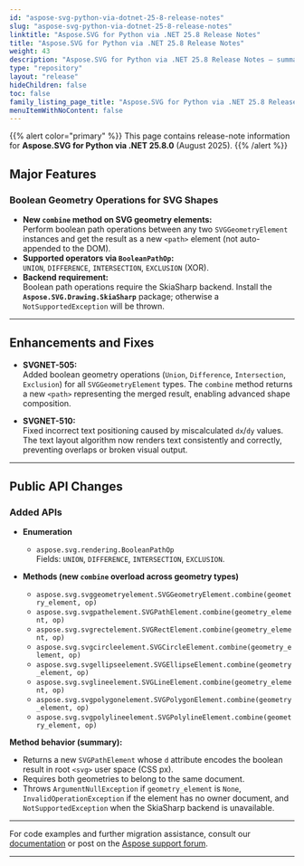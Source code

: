 ```yaml
---
id: "aspose-svg-python-via-dotnet-25-8-release-notes"
slug: "aspose-svg-python-via-dotnet-25-8-release-notes"
linktitle: "Aspose.SVG for Python via .NET 25.8 Release Notes"
title: "Aspose.SVG for Python via .NET 25.8 Release Notes"
weight: 43
description: "Aspose.SVG for Python via .NET 25.8 Release Notes – summary of improvements and fixes."
type: "repository"
layout: "release"
hideChildren: false
toc: false
family_listing_page_title: "Aspose.SVG for Python via .NET 25.8 Release Notes"
menuItemWithNoContent: false
---
```

{{% alert color="primary" %}}
This page contains release-note information for **Aspose.SVG for Python via .NET 25.8.0** (August 2025).
{{% /alert %}}

## Major Features

### Boolean Geometry Operations for SVG Shapes

- **New `combine` method on SVG geometry elements:**  
  Perform boolean path operations between any two `SVGGeometryElement` instances and get the result as a new `<path>` element (not auto-appended to the DOM).
- **Supported operators via `BooleanPathOp`:**  
  `UNION`, `DIFFERENCE`, `INTERSECTION`, `EXCLUSION` (XOR).  
- **Backend requirement:**  
  Boolean path operations require the SkiaSharp backend. Install the **`Aspose.SVG.Drawing.SkiaSharp`** package; otherwise a `NotSupportedException` will be thrown.

---

## Enhancements and Fixes

- **SVGNET-505:**  
  Added boolean geometry operations (`Union`, `Difference`, `Intersection`, `Exclusion`) for all `SVGGeometryElement` types. The `combine` method returns a new `<path>` representing the merged result, enabling advanced shape composition.

- **SVGNET-510:**  
  Fixed incorrect text positioning caused by miscalculated `dx`/`dy` values. The text layout algorithm now renders text consistently and correctly, preventing overlaps or broken visual output.

---

## Public API Changes

### Added APIs

- **Enumeration**
  - `aspose.svg.rendering.BooleanPathOp`  
    Fields: `UNION`, `DIFFERENCE`, `INTERSECTION`, `EXCLUSION`.

- **Methods (new `combine` overload across geometry types)**
  - `aspose.svg.svggeometryelement.SVGGeometryElement.combine(geometry_element, op)`
  - `aspose.svg.svgpathelement.SVGPathElement.combine(geometry_element, op)`
  - `aspose.svg.svgrectelement.SVGRectElement.combine(geometry_element, op)`
  - `aspose.svg.svgcircleelement.SVGCircleElement.combine(geometry_element, op)`
  - `aspose.svg.svgellipseelement.SVGEllipseElement.combine(geometry_element, op)`
  - `aspose.svg.svglineelement.SVGLineElement.combine(geometry_element, op)`
  - `aspose.svg.svgpolygonelement.SVGPolygonElement.combine(geometry_element, op)`
  - `aspose.svg.svgpolylineelement.SVGPolylineElement.combine(geometry_element, op)`

**Method behavior (summary):**
- Returns a new `SVGPathElement` whose `d` attribute encodes the boolean result in root `<svg>` user space (CSS px).
- Requires both geometries to belong to the same document.
- Throws `ArgumentNullException` if `geometry_element` is `None`, `InvalidOperationException` if the element has no owner document, and `NotSupportedException` when the SkiaSharp backend is unavailable.

---

For code examples and further migration assistance, consult our [documentation](https://docs.aspose.com/svg/python-net/) or post on the [Aspose support forum](https://forum.aspose.com/).

---
